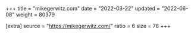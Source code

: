 +++
title = "mikegerwitz.com"
date = "2022-03-22"
updated = "2022-06-08"
weight = 80379

[extra]
source = "https://mikegerwitz.com/"
ratio = 6
size = 78
+++
